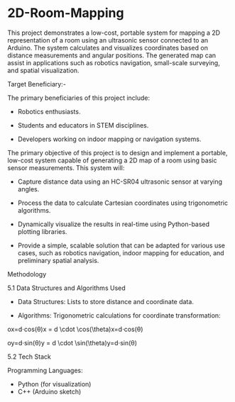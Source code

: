 # 2D-Room-Mapping

This project demonstrates a low-cost, portable system for mapping a 2D representation of a room using an ultrasonic sensor connected to an Arduino. The system calculates and visualizes coordinates based on distance measurements and angular positions. The generated map can assist in applications such as robotics navigation, small-scale surveying, and spatial visualization.

Target Beneficiary:-

The primary beneficiaries of this project include:

* Robotics enthusiasts.

* Students and educators in STEM disciplines.

* Developers working on indoor mapping or navigation systems.

The primary objective of this project is to design and implement a portable, low-cost system capable of generating a 2D map of a room using basic sensor measurements. This system will:

* Capture distance data using an HC-SR04 ultrasonic sensor at varying angles.

* Process the data to calculate Cartesian coordinates using trigonometric algorithms.

* Dynamically visualize the results in real-time using Python-based plotting libraries.

* Provide a simple, scalable solution that can be adapted for various use cases, such as robotics navigation, indoor mapping for education, and preliminary spatial analysis.

Methodology

5.1 Data Structures and Algorithms Used

* Data Structures: Lists to store distance and coordinate data.

* Algorithms: Trigonometric calculations for coordinate transformation:

ox=d⋅cos⁡(θ)x = d \cdot \cos(\theta)x=d⋅cos(θ)

oy=d⋅sin⁡(θ)y = d \cdot \sin(\theta)y=d⋅sin(θ)

5.2 Tech Stack

Programming Languages:

* Python (for visualization)
* C++ (Arduino sketch)


